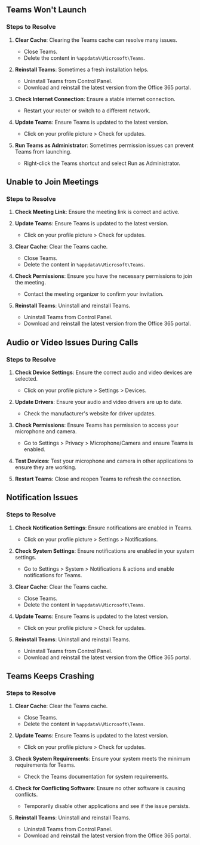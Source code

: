 ## Teams Won't Launch

### Steps to Resolve

1. **Clear Cache**: Clearing the Teams cache can resolve many issues.
   - Close Teams.
   - Delete the content in `%appdata%\Microsoft\Teams`.

2. **Reinstall Teams**: Sometimes a fresh installation helps.
   - Uninstall Teams from Control Panel.
   - Download and reinstall the latest version from the Office 365 portal.

3. **Check Internet Connection**: Ensure a stable internet connection.
   - Restart your router or switch to a different network.

4. **Update Teams**: Ensure Teams is updated to the latest version.
   - Click on your profile picture > Check for updates.

5. **Run Teams as Administrator**: Sometimes permission issues can prevent Teams from launching.
   - Right-click the Teams shortcut and select Run as Administrator.
  
## Unable to Join Meetings

### Steps to Resolve

1. **Check Meeting Link**: Ensure the meeting link is correct and active.

2. **Update Teams**: Ensure Teams is updated to the latest version.
   - Click on your profile picture > Check for updates.

3. **Clear Cache**: Clear the Teams cache.
   - Close Teams.
   - Delete the content in `%appdata%\Microsoft\Teams`.

4. **Check Permissions**: Ensure you have the necessary permissions to join the meeting.
   - Contact the meeting organizer to confirm your invitation.

5. **Reinstall Teams**: Uninstall and reinstall Teams.
   - Uninstall Teams from Control Panel.
   - Download and reinstall the latest version from the Office 365 portal.
  
## Audio or Video Issues During Calls

### Steps to Resolve

1. **Check Device Settings**: Ensure the correct audio and video devices are selected.
   - Click on your profile picture > Settings > Devices.

2. **Update Drivers**: Ensure your audio and video drivers are up to date.
   - Check the manufacturer's website for driver updates.

3. **Check Permissions**: Ensure Teams has permission to access your microphone and camera.
   - Go to Settings > Privacy > Microphone/Camera and ensure Teams is enabled.

4. **Test Devices**: Test your microphone and camera in other applications to ensure they are working.

5. **Restart Teams**: Close and reopen Teams to refresh the connection.

## Notification Issues

### Steps to Resolve

1. **Check Notification Settings**: Ensure notifications are enabled in Teams.
   - Click on your profile picture > Settings > Notifications.

2. **Check System Settings**: Ensure notifications are enabled in your system settings.
   - Go to Settings > System > Notifications & actions and enable notifications for Teams.

3. **Clear Cache**: Clear the Teams cache.
   - Close Teams.
   - Delete the content in `%appdata%\Microsoft\Teams`.

4. **Update Teams**: Ensure Teams is updated to the latest version.
   - Click on your profile picture > Check for updates.

5. **Reinstall Teams**: Uninstall and reinstall Teams.
   - Uninstall Teams from Control Panel.
   - Download and reinstall the latest version from the Office 365 portal.
  
## Teams Keeps Crashing

### Steps to Resolve

1. **Clear Cache**: Clear the Teams cache.
   - Close Teams.
   - Delete the content in `%appdata%\Microsoft\Teams`.

2. **Update Teams**: Ensure Teams is updated to the latest version.
   - Click on your profile picture > Check for updates.

3. **Check System Requirements**: Ensure your system meets the minimum requirements for Teams.
   - Check the Teams documentation for system requirements.

4. **Check for Conflicting Software**: Ensure no other software is causing conflicts.
   - Temporarily disable other applications and see if the issue persists.

5. **Reinstall Teams**: Uninstall and reinstall Teams.
   - Uninstall Teams from Control Panel.
   - Download and reinstall the latest version from the Office 365 portal.
